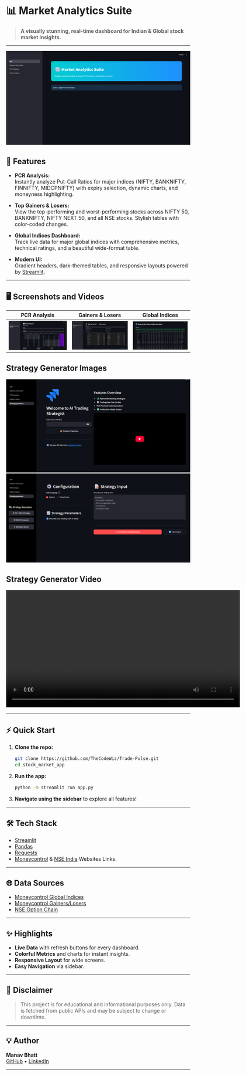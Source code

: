 # 📊 Market Analytics Suite

> **A visually stunning, real-time dashboard for Indian & Global stock market insights.**

---

![Banner](/banner.png)

## 🚀 Features

- **PCR Analysis:**  
  Instantly analyze Put-Call Ratios for major indices (NIFTY, BANKNIFTY, FINNIFTY, MIDCPNIFTY) with expiry selection, dynamic charts, and moneyness highlighting.

- **Top Gainers & Losers:**  
  View the top-performing and worst-performing stocks across NIFTY 50, BANKNIFTY, NIFTY NEXT 50, and all NSE stocks. Stylish tables with color-coded changes.

- **Global Indices Dashboard:**  
  Track live data for major global indices with comprehensive metrics, technical ratings, and a beautiful wide-format table.

- **Modern UI:**  
  Gradient headers, dark-themed tables, and responsive layouts powered by [Streamlit](https://streamlit.io/).

---

## 🖥️ Screenshots and Videos

| PCR Analysis | Gainers & Losers | Global Indices 
|:---:|:---:|:---:|
| ![PCR](/PCR_Analysis.png) | ![Gainers](/gainers_&_losers.png) | ![Indices](/Global_Indices.png) |

## Strategy Generator Images 
![Strategy Generator 2](/Strategy_Generator_1.png)
![Strategy Generator 1](/Strategy_Generator_2.png)

## Strategy Generator Video
<video width="640" controls>
  <source src="" type="video/mp4">
  Your browser does not support the video tag.
</video>



---

## ⚡ Quick Start

1. **Clone the repo:**
    ```sh
    git clone https://github.com/TheCodeWiz/Trade-Pulse.git
    cd stock_market_app
    ```
<!-- 
2. **Install dependencies:**
    ```sh
    pip install -r requirements.txt
    ``` -->

2. **Run the app:**
    ```sh
    python -m streamlit run app.py
    ```

3. **Navigate using the sidebar** to explore all features!

---

## 🛠️ Tech Stack

- [Streamlit](https://streamlit.io/)  
- [Pandas](https://pandas.pydata.org/)  
- [Requests](https://docs.python-requests.org/)  
- [Moneycontrol](https://www.moneycontrol.com/) & [NSE India](https://www.nseindia.com/) Websites Links.

---

## 🌐 Data Sources

- [Moneycontrol Global Indices](https://www.moneycontrol.com/markets/global-indices/)
- [Moneycontrol Gainers/Losers](https://www.moneycontrol.com/stocks/marketstats/nsegainer/index.php)
- [NSE Option Chain](https://www.nseindia.com/option-chain)

---

## ✨ Highlights

- **Live Data** with refresh buttons for every dashboard.
- **Colorful Metrics** and charts for instant insights.
- **Responsive Layout** for wide screens.
- **Easy Navigation** via sidebar.

---

## 📣 Disclaimer

> This project is for educational and informational purposes only. Data is fetched from public APIs and may be subject to change or downtime.

---

## 💡 Author

**Manav Bhatt**  
[GitHub](https://github.com/TheCodeWiz) • [LinkedIn](https://www.linkedin.com/in/manav-bhatt1409/)

---
